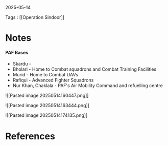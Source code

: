 2025-05-14

Tags : [[Operation Sindoor]]

# Notes

#### PAF Bases
- Skardu -
- Bholari - Home to Combat squadrons and Combat Training Facilities
- Murid - Home to Combat UAVs
- Rafiqui - Advanced Fighter Squadrons
- Nur Khan, Chaklala - PAF's Air Mobility Command and refuelling centre

![[Pasted image 20250514160447.png]]

![[Pasted image 20250514163444.png]]

![[Pasted image 20250514174135.png]]
# References